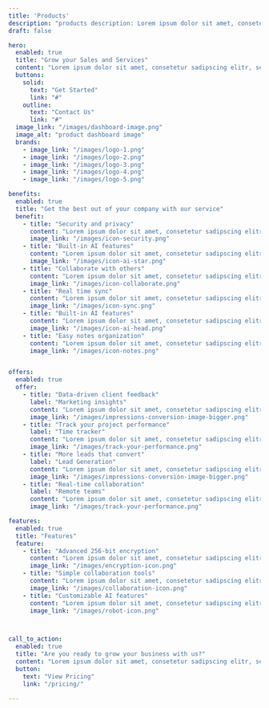 ```yaml
---
title: 'Products'
description: "products description: Lorem ipsum dolor sit amet, consetetur sadipscing elitr, sed diam nonumy."
draft: false

hero:
  enabled: true
  title: "Grow your Sales and Services"
  content: "Lorem ipsum dolor sit amet, consetetur sadipscing elitr, sed diam nonumy eirmod tempor invidunt ut labore et dolore magna aliquyam erat."
  buttons:
    solid:
      text: "Get Started"
      link: "#"
    outline:
      text: "Contact Us"
      link: "#"
  image_link: "/images/dashboard-image.png"
  image_alt: "product dashboard image"
  brands:
    - image_link: "/images/logo-1.png"
    - image_link: "/images/logo-2.png"
    - image_link: "/images/logo-3.png"
    - image_link: "/images/logo-4.png"
    - image_link: "/images/logo-5.png"

benefits:
  enabled: true
  title: "Get the best out of your company with our service"
  benefit:
    - title: "Security and privacy"
      content: "Lorem ipsum dolor sit amet, consetetur sadipscing elitr, sed diam nonumy eirmod tempor."
      image_link: "/images/icon-security.png"
    - title: "Built-in AI features"
      content: "Lorem ipsum dolor sit amet, consetetur sadipscing elitr, sed diam nonumy eirmod tempor."
      image_link: "/images/icon-ai-star.png"
    - title: "Collaborate with others"
      content: "Lorem ipsum dolor sit amet, consetetur sadipscing elitr, sed diam nonumy eirmod tempor."
      image_link: "/images/icon-collaborate.png"
    - title: "Real time sync"
      content: "Lorem ipsum dolor sit amet, consetetur sadipscing elitr, sed diam nonumy eirmod tempor."
      image_link: "/images/icon-sync.png"
    - title: "Built-in AI features"
      content: "Lorem ipsum dolor sit amet, consetetur sadipscing elitr, sed diam nonumy eirmod tempor."
      image_link: "/images/icon-ai-head.png"
    - title: "Easy notes organization"
      content: "Lorem ipsum dolor sit amet, consetetur sadipscing elitr, sed diam nonumy eirmod tempor."
      image_link: "/images/icon-notes.png"


offers:
  enabled: true
  offer:
    - title: "Data-driven client feedback"
      label: "Marketing insights"
      content: "Lorem ipsum dolor sit amet, consetetur sadipscing elitr, sed diam nonumy eirmod tempor invidunt ut labore et dolore magna aliquyam erat, sed diam voluptua invidunt ut labore. At dolore magna aliquyam erat, sed diam voluptua invid unt ut labore."
      image_link: "/images/impressions-conversion-image-bigger.png"
    - title: "Track your project performance"
      label: "Time tracker"
      content: "Lorem ipsum dolor sit amet, consetetur sadipscing elitr, sed diam nonumy eirmod tempor invidunt ut labore et dolore magna aliquyam erat, sed diam voluptua invidunt ut labore. At dolore magna aliquyam erat, sed diam voluptua invid unt ut labore."
      image_link: "/images/track-your-performance.png"
    - title: "More leads that convert"
      label: "Lead Generation"
      content: "Lorem ipsum dolor sit amet, consetetur sadipscing elitr, sed diam nonumy eirmod tempor invidunt ut labore et dolore magna aliquyam erat, sed diam voluptua invidunt ut labore. At dolore magna aliquyam erat, sed diam voluptua invid unt ut labore."
      image_link: "/images/impressions-conversion-image-bigger.png"
    - title: "Real-time collaboration"
      label: "Remote teams"
      content: "Lorem ipsum dolor sit amet, consetetur sadipscing elitr, sed diam nonumy eirmod tempor invidunt ut labore et dolore magna aliquyam erat, sed diam voluptua invidunt ut labore. At dolore magna aliquyam erat, sed diam voluptua invid unt ut labore."
      image_link: "/images/track-your-performance.png"

features:
  enabled: true
  title: "Features"
  feature:
    - title: "Advanced 256-bit encryption"
      content: "Lorem ipsum dolor sit amet, consetetur sadipscing elitr, sed diam nonumy eirmod tempor."
      image_link: "/images/encryption-icon.png"
    - title: "Simple collaboration tools"
      content: "Lorem ipsum dolor sit amet, consetetur sadipscing elitr, sed diam nonumy eirmod tempor."
      image_link: "/images/collaboration-icon.png"
    - title: "Customizable AI features"
      content: "Lorem ipsum dolor sit amet, consetetur sadipscing elitr, sed diam nonumy eirmod tempor."
      image_link: "/images/robot-icon.png"



call_to_action:
  enabled: true
  title: "Are you ready to grow your business with us?"
  content: "Lorem ipsum dolor sit amet, consetetur sadipscing elitr, sed diam nonumy."
  button:
    text: "View Pricing"
    link: "/pricing/"

---
```

